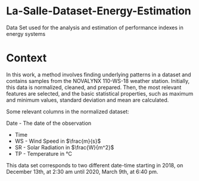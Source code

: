 # La-Salle-Dataset-Energy-Estimation
Data Set used for the analysis and estimation of performance indexes in energy systems

# Context
In this work, a method involves finding underlying patterns in a dataset and contains samples from the NOVALYNX 110-WS-18 weather station. Initially, this data is normalized, cleaned, and prepared. Then, the most relevant features are selected, and the basic statistical properties, such as maximum and minimum values, standard deviation and mean are calculated.

Some relevant columns in the normalized dataset:

Date - The date of the observation
- Time
- WS - Wind Speed in $\frac{m}{s}$
- SR - Solar Radiation in $\frac{W}{m^2}$
- TP - Temperature in °C

This data set corresponds to two different date-time starting in 2018, on December 13th, at 2:30 am until 2020, March 9th,  at 6:40 pm.

